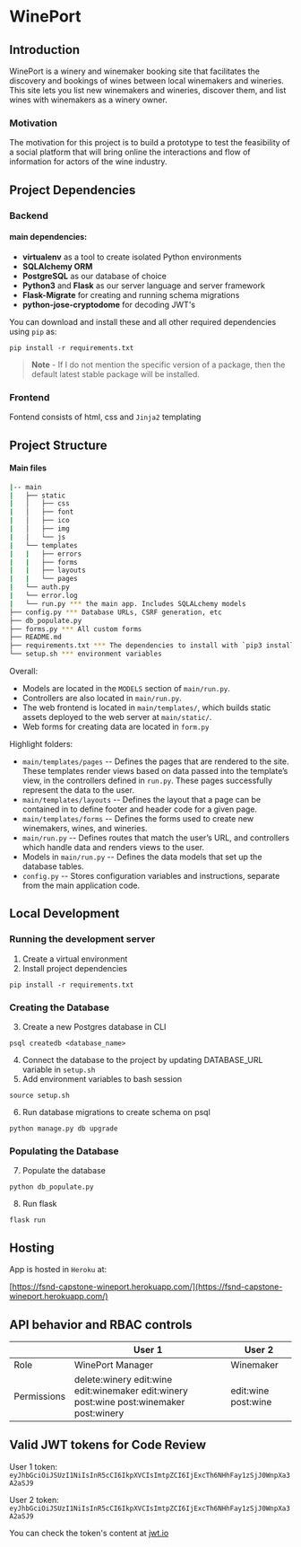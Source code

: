 # WinePort

## Introduction

WinePort is a winery and winemaker booking site that facilitates the discovery and bookings of wines between local winemakers and wineries. This site lets you list new winemakers and wineries, discover them, and list wines with winemakers as a winery owner.

### Motivation

The motivation for this project is to build a prototype to test the feasibility of a social platform that will bring online the interactions and flow of information for actors of the wine industry.

## Project Dependencies
### Backend
#### main dependencies:
* **virtualenv** as a tool to create isolated Python environments
 * **SQLAlchemy ORM** 
 * **PostgreSQL** as our database of choice
 * **Python3** and **Flask** as our server language and server framework
 * **Flask-Migrate** for creating and running schema migrations
* **python-jose-cryptodome** for decoding JWT's

You can download and install these and all other required dependencies using `pip` as:
```
pip install -r requirements.txt
```
> **Note** - If I do not mention the specific version of a package, then the default latest stable package will be installed. 

### Frontend
Fontend consists of html, css and `Jinja2` templating

## Project Structure
#### Main files
  ```sh
  |-- main
  |   ├── static
  |   │   ├── css 
  |   │   ├── font
  |   │   ├── ico
  |   │   ├── img
  |   │   └── js
  |   └── templates
  |   |   ├── errors
  |   |   ├── forms
  |   |   ├── layouts
  |   |   └── pages
  |   └── auth.py
  |   └── error.log
  |   └── run.py *** the main app. Includes SQLALchemy models
  ├── config.py *** Database URLs, CSRF generation, etc
  ├── db_populate.py
  ├── forms.py *** All custom forms
  ├── README.md
  ├── requirements.txt *** The dependencies to install with `pip3 install -r requirements.txt`
  └── setup.sh *** environment variables 
  ```

Overall:
* Models are located in the `MODELS` section of `main/run.py`.
* Controllers are also located in `main/run.py`.
* The web frontend is located in `main/templates/`, which builds static assets deployed to the web server at `main/static/`.
* Web forms for creating data are located in `form.py`


Highlight folders:
* `main/templates/pages` -- Defines the pages that are rendered to the site. These templates render views based on data passed into the template’s view, in the controllers defined in `run.py`. These pages successfully represent the data to the user.
* `main/templates/layouts` -- Defines the layout that a page can be contained in to define footer and header code for a given page.
* `main/templates/forms` -- Defines the forms used to create new winemakers, wines, and wineries.
* `main/run.py` -- Defines routes that match the user’s URL, and controllers which handle data and renders views to the user. 
* Models in `main/run.py` -- Defines the data models that set up the database tables.
* `config.py` -- Stores configuration variables and instructions, separate from the main application code. 

## Local Development

### Running the development server
1. Create a virtual environment
2. Install project dependencies

```
pip install -r requirements.txt 
```

### Creating the Database
3. Create a new Postgres database in CLI
```
psql createdb <database_name>
```
4. Connect the database to the project by updating DATABASE_URL variable in `setup.sh`
5. Add environment variables to bash session
```
source setup.sh
```
6. Run database migrations to create schema on psql
```
python manage.py db upgrade
```

### Populating the Database
7. Populate the database
```
python db_populate.py
```

8. Run flask
```
flask run
```

## Hosting 
App is hosted in `Heroku` at:

[https://fsnd-capstone-wineport.herokuapp.com/](https://fsnd-capstone-wineport.herokuapp.com/) 


## API behavior and RBAC controls

| | User 1 | User 2 |
| ---  | --- | --- |
| Role | WinePort Manager | Winemaker |
| Permissions | delete:winery edit:wine edit:winemaker edit:winery post:wine post:winemaker post:winery | edit:wine post:wine |

## Valid JWT tokens for Code Review
User 1 token: `eyJhbGciOiJSUzI1NiIsInR5cCI6IkpXVCIsImtpZCI6IjExcTh6NHhFay1zSjJ0WnpXa3A2aSJ9`

User 2 token:
`eyJhbGciOiJSUzI1NiIsInR5cCI6IkpXVCIsImtpZCI6IjExcTh6NHhFay1zSjJ0WnpXa3A2aSJ9`

You can check the token's content at [jwt.io](https://jwt.io/)